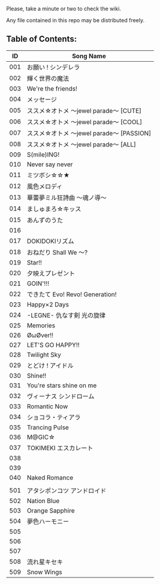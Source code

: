 Please, take a minute or two to check the wiki.

Any file contained in this repo may be distributed freely.

## Table of Contents:

|ID   |Song Name                             |
|-----|--------------------------------------|
| 001 | お願い ! シンデレラ                      |
| 002 | 輝く世界の魔法                         |
| 003 | We're the friends!                   |
| 004 | メッセージ                              |
| 005 | ススメ☆オトメ ～jewel parade～ [CUTE]    |
| 006 | ススメ☆オトメ ～jewel parade～ [COOL]    |
| 007 | ススメ☆オトメ ～jewel parade～ [PASSION] |
| 008 | ススメ☆オトメ ～jewel parade～ [ALL]     |
| 009 | S(mile)ING!                          |
| 010 | Never say never                      |
| 011 | ミツボシ☆☆★                            |
| 012 | 風色メロディ                            |
| 013 | 華蕾夢ミル狂詩曲 ～魂ノ導～             |
| 014 | ましゅまろ☆キッス                         |
| 015 | あんずのうた                            |
| 016 |                                      |
| 017 | DOKIDOKIリズム                         |
| 018 | おねだり Shall We ～?                  |
| 019 | Star!!                               |
| 020 | 夕映えプレゼント                         |
| 021 | GOIN'!!!                             |
| 022 | できたて Evo! Revo! Generation!        |
| 023 | Happy×2 Days                         |
| 024 | -LEGNE- 仇なす剣 光の旋律              |
| 025 | Memories                             |
| 026 | ØωØver!!                             |
| 027 | LET'S GO HAPPY!!                     |
| 028 | Twilight Sky                         |
| 029 | とどけ ! アイドル                        |
| 030 | Shine!!                              |
| 031 | You're stars shine on me             |
| 032 | ヴィーナス シンドローム                    |
| 033 | Romantic Now                         |
| 034 | ショコラ・ティアラ                          |
| 035 | Trancing Pulse                       |
| 036 | M@GIC☆                              |
| 037 | TOKIMEKI エスカレート                   |
| 038 |                                      |
| 039 |                                      |
| 040 | Naked Romance                        |
|||
| 501 | アタシポンコツ アンドロイド                  |
| 502 | Nation Blue                          |
| 503 | Orange Sapphire                      |
| 504 | 夢色ハーモニー                          |
| 505 |                                      |
| 506 |                                      |
| 507 |                                      |
| 508 | 流れ星キセキ                           |
| 509 | Snow Wings                           |


